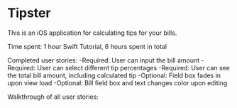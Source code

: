 # Tipster

This is an iOS application for calculating tips for your bills.

Time spent: 1 hour Swift Tutorial, 6 hours spent in total

Completed user stories:
-Required: User can input the bill amount
-Required: User can select different tip percentages
-Required: User can see the total bill amount, including calculated tip
-Optional: Field box fades in upon view load
-Optional: Bill field box and text changes color upon editing

Walkthrough of all user stories:

